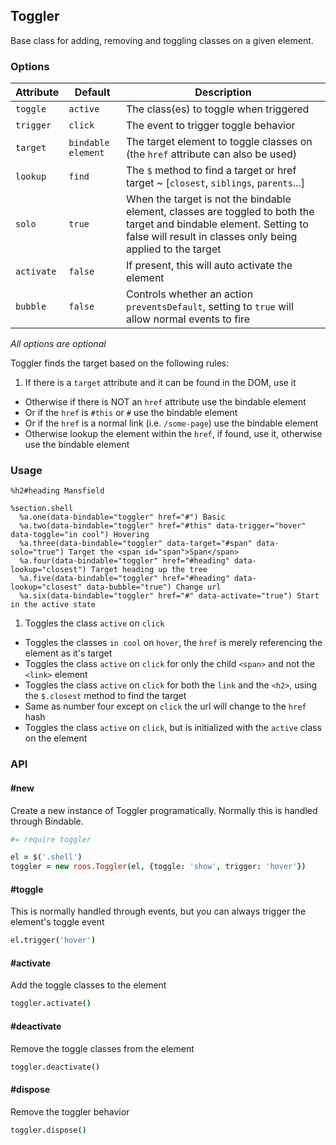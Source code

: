 
## Toggler

Base class for adding, removing and toggling classes on a given element.


### Options

Attribute  | Default            | Description
---------- | ------------------ | -------------------------------------------
`toggle`   | `active`           | The class(es) to toggle when triggered
`trigger`  | `click`            | The event to trigger toggle behavior
`target`   | `bindable element` | The target element to toggle classes on (the `href` attribute can also be used)
`lookup`   | `find`             | The `$` method to find a target or href target ~ [`closest`, `siblings`, `parents`...]
`solo`     | `true`             | When the target is not the bindable element, classes are toggled to both the target and bindable element. Setting to false will result in classes only being applied to the target
`activate` | `false`            | If present, this will auto activate the element
`bubble`   | `false`            | Controls whether an action `preventsDefault`, setting to `true` will allow normal events to fire

_All options are optional_

Toggler finds the target based on the following rules:

1. If there is a `target` attribute and it can be found in the DOM, use it
- Otherwise if there is NOT an `href` attribute use the bindable element
- Or if the `href` is `#this` or `#` use the bindable element
- Or if the `href` is a normal link (i.e. `/some-page`) use the bindable element
- Otherwise lookup the element within the `href`, if found, use it, otherwise use the bindable element

### Usage

```haml
%h2#heading Mansfield

%section.shell
  %a.one(data-bindable="toggler" href="#") Basic
  %a.two(data-bindable="toggler" href="#this" data-trigger="hover" data-toggle="in cool") Hovering
  %a.three(data-bindable="toggler" data-target="#span" data-solo="true") Target the <span id="span">Span</span> 
  %a.four(data-bindable="toggler" href="#heading" data-lookup="closest") Target heading up the tree
  %a.five(data-bindable="toggler" href="#heading" data-lookup="closest" data-bubble="true") Change url
  %a.six(data-bindable="toggler" href="#" data-activate="true") Start in the active state
```

1. Toggles the class `active` on `click`
- Toggles the classes `in cool` on `hover`, the `href` is merely referencing the element as it's target
- Toggles the class `active` on `click` for only the child `<span>` and not the `<link>` element
- Toggles the class `active` on `click` for both the `link` and the `<h2>`, using the `$.closest` method to find the target
- Same as number four except on `click` the url will change to the `href` hash
- Toggles the class `active` on `click`, but is initialized with the `active` class on the element

### API

#### #new
Create a new instance of Toggler programatically. Normally this is
handled through Bindable. 

```coffee
#= require toggler

el = $('.shell')
toggler = new roos.Toggler(el, {toggle: 'show', trigger: 'hover'})
```

#### #toggle
This is normally handled through events, but you can always trigger the
element's toggle event

```coffee
el.trigger('hover')
```

#### #activate
Add the toggle classes to the element

```coffee
toggler.activate()
```

#### #deactivate
Remove the toggle classes from the element

```coffee
toggler.deactivate()
```

#### #dispose
Remove the toggler behavior

```coffee
toggler.dispose()
```

